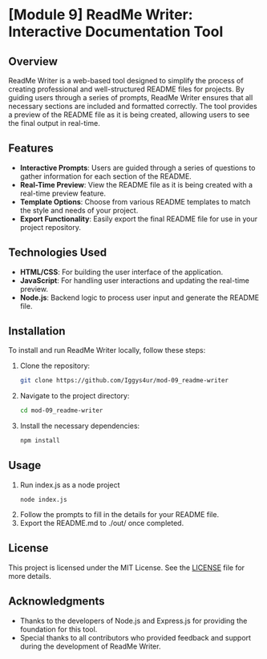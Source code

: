 
# [Module 9] ReadMe Writer: Interactive Documentation Tool

## Overview

ReadMe Writer is a web-based tool designed to simplify the process of creating professional and well-structured README files for projects. By guiding users through a series of prompts, ReadMe Writer ensures that all necessary sections are included and formatted correctly. The tool provides a preview of the README file as it is being created, allowing users to see the final output in real-time.

## Features

- **Interactive Prompts**: Users are guided through a series of questions to gather information for each section of the README.
- **Real-Time Preview**: View the README file as it is being created with a real-time preview feature.
- **Template Options**: Choose from various README templates to match the style and needs of your project.
- **Export Functionality**: Easily export the final README file for use in your project repository.

## Technologies Used

- **HTML/CSS**: For building the user interface of the application.
- **JavaScript**: For handling user interactions and updating the real-time preview.
- **Node.js**: Backend logic to process user input and generate the README file.

## Installation

To install and run ReadMe Writer locally, follow these steps:

1. Clone the repository:
   ```bash
   git clone https://github.com/Iggys4ur/mod-09_readme-writer
   ```
2. Navigate to the project directory:
   ```bash
   cd mod-09_readme-writer
   ```
3. Install the necessary dependencies:
   ```bash
   npm install
   ```

## Usage

1. Run index.js as a node project
   ```plaintext
   node index.js
   ```
2. Follow the prompts to fill in the details for your README file.
3. Export the README.md to ./out/ once completed.

## License

This project is licensed under the MIT License. See the [LICENSE](LICENSE) file for more details.

## Acknowledgments

- Thanks to the developers of Node.js and Express.js for providing the foundation for this tool.
- Special thanks to all contributors who provided feedback and support during the development of ReadMe Writer.